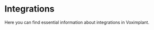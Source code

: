 <!-- vox.description: Learn about Integrations in Voximplant. -->
<!-- vox.rank: 8 -->
<!-- vox.filters: isAudio,isVideo,isMessaging,isOmnichannel -->
# Integrations
Here you can find essential information about integrations in Voximplant.